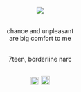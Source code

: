 <div align="center">
  
![](https://komarev.com/ghpvc/?username=gentlehandsplease&style=flat-square&label=profile_views&color=010101)

<br>chance and unpleasant
<br>are big comfort to me

<br>7teen, borderline narc

<br><a href="https://rentry.co/splitego"><img src="https://64.media.tumblr.com/2b9d3be0196f193a76cea3a200851e6b/6065c44f502ffaec-e8/s250x400/c466b2e659f5785969239631df728b2eb89ef0b9.pnj" height="18"/><img src="https://64.media.tumblr.com/c5f2f5383d5f2a02258ec6b200d8014f/3f7e61f119584860-38/s100x200/8d6afe915a52cd6cca73c7d72a7e38be7f501682.pnj" width="6" height="5"><a href="https://gentlehandspls.atabook.org/"><img src="https://64.media.tumblr.com/6b8fa9b20fad57ca227b1cb0021c6885/6065c44f502ffaec-1e/s250x400/e39f742d8aee96d116945e31520f908da0c80578.pnj" height="20"/>
